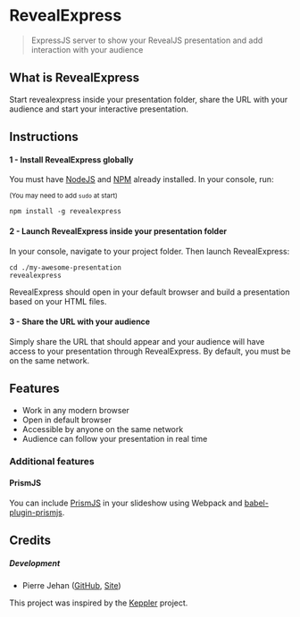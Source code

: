 # RevealExpress

> ExpressJS server to show your RevealJS presentation and add interaction with your audience

## What is RevealExpress

Start revealexpress inside your presentation folder, share the URL with your audience and start your interactive presentation.

## Instructions

#### 1 - Install RevealExpress globally

You must have [NodeJS](https://nodejs.org/en/) and [NPM](https://www.npmjs.org) already installed.
In your console, run:

<sup>(You may need to add `sudo` at start)</sup>

```
npm install -g revealexpress
```


#### 2 - Launch RevealExpress inside your presentation folder

In your console, navigate to your project folder.
Then launch RevealExpress:

```
cd ./my-awesome-presentation
revealexpress
```

RevealExpress should open in your default browser and build a presentation based on your HTML files.

#### 3 - Share the URL with your audience

Simply share the URL that should appear and your audience will have access to your presentation through RevealExpress.
By default, you must be on the same network.

## Features

- Work in any modern browser
- Open in default browser
- Accessible by anyone on the same network
- Audience can follow your presentation in real time

### Additional features
#### PrismJS
You can include [PrismJS](https://prismjs.com) in your slideshow using Webpack and [babel-plugin-prismjs](https://www.npmjs.com/package/babel-plugin-prismjs).
 

## Credits

##### Development

- Pierre Jehan ([GitHub](https://github.com/pjehan), [Site](https://www.pierre-jehan.com))

This project was inspired by the [Keppler](https://github.com/brunosimon/keppler) project.
